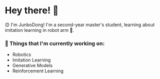 <!-- Greeting -->
# Hey there! :wave:

<!--Introduction -->
:blush: I'm JunboDong! I'm a second-year master's student, learning about imitation learning in robot arm :robot:.

### 💼  Things that I'm currently working on: 
* Robotics
* Imitation Learning
* Generative Models
* Reinforcement Learning
